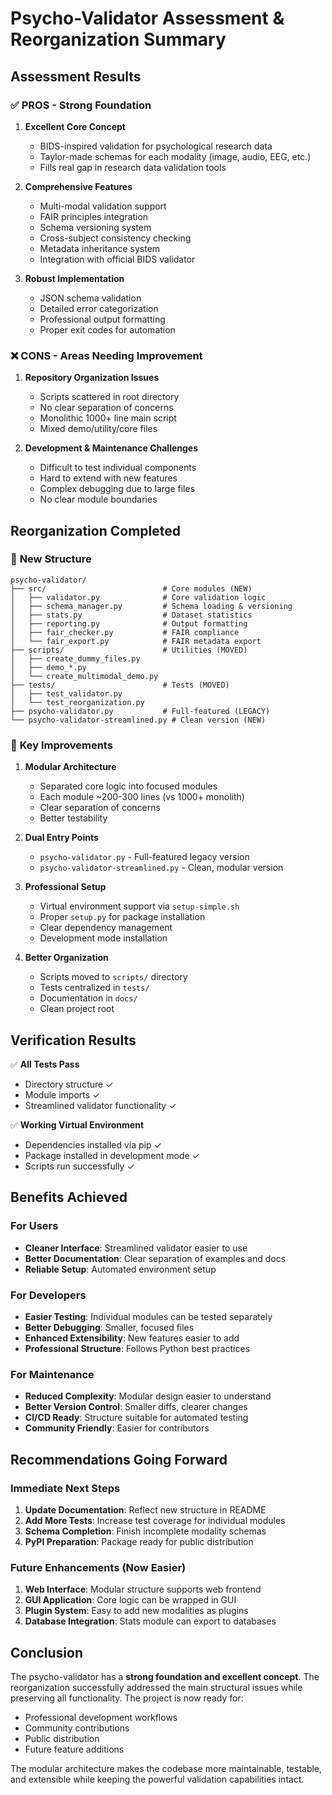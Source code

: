 # Psycho-Validator Assessment & Reorganization Summary

## Assessment Results

### ✅ **PROS - Strong Foundation**

1. **Excellent Core Concept**
   - BIDS-inspired validation for psychological research data
   - Taylor-made schemas for each modality (image, audio, EEG, etc.)
   - Fills real gap in research data validation tools

2. **Comprehensive Features**
   - Multi-modal validation support
   - FAIR principles integration
   - Schema versioning system
   - Cross-subject consistency checking
   - Metadata inheritance system
   - Integration with official BIDS validator

3. **Robust Implementation**
   - JSON schema validation
   - Detailed error categorization
   - Professional output formatting
   - Proper exit codes for automation

### ❌ **CONS - Areas Needing Improvement**

1. **Repository Organization Issues**
   - Scripts scattered in root directory
   - No clear separation of concerns
   - Monolithic 1000+ line main script
   - Mixed demo/utility/core files

2. **Development & Maintenance Challenges**
   - Difficult to test individual components
   - Hard to extend with new features
   - Complex debugging due to large files
   - No clear module boundaries

## Reorganization Completed

### 🎯 **New Structure**

```
psycho-validator/
├── src/                          # Core modules (NEW)
│   ├── validator.py              # Core validation logic
│   ├── schema_manager.py         # Schema loading & versioning
│   ├── stats.py                  # Dataset statistics
│   ├── reporting.py              # Output formatting
│   ├── fair_checker.py           # FAIR compliance
│   └── fair_export.py            # FAIR metadata export
├── scripts/                      # Utilities (MOVED)
│   ├── create_dummy_files.py
│   ├── demo_*.py
│   └── create_multimodal_demo.py
├── tests/                        # Tests (MOVED)
│   ├── test_validator.py
│   └── test_reorganization.py
├── psycho-validator.py           # Full-featured (LEGACY)
└── psycho-validator-streamlined.py # Clean version (NEW)
```

### 🚀 **Key Improvements**

1. **Modular Architecture**
   - Separated core logic into focused modules
   - Each module ~200-300 lines (vs 1000+ monolith)
   - Clear separation of concerns
   - Better testability

2. **Dual Entry Points**
   - `psycho-validator.py` - Full-featured legacy version
   - `psycho-validator-streamlined.py` - Clean, modular version

3. **Professional Setup**
   - Virtual environment support via `setup-simple.sh`
   - Proper `setup.py` for package installation
   - Clear dependency management
   - Development mode installation

4. **Better Organization**
   - Scripts moved to `scripts/` directory
   - Tests centralized in `tests/`
   - Documentation in `docs/`
   - Clean project root

## Verification Results

✅ **All Tests Pass**
- Directory structure ✓
- Module imports ✓
- Streamlined validator functionality ✓

✅ **Working Virtual Environment**
- Dependencies installed via pip ✓
- Package installed in development mode ✓
- Scripts run successfully ✓

## Benefits Achieved

### For Users
- **Cleaner Interface**: Streamlined validator easier to use
- **Better Documentation**: Clear separation of examples and docs
- **Reliable Setup**: Automated environment setup

### For Developers
- **Easier Testing**: Individual modules can be tested separately
- **Better Debugging**: Smaller, focused files
- **Enhanced Extensibility**: New features easier to add
- **Professional Structure**: Follows Python best practices

### For Maintenance
- **Reduced Complexity**: Modular design easier to understand
- **Better Version Control**: Smaller diffs, clearer changes
- **CI/CD Ready**: Structure suitable for automated testing
- **Community Friendly**: Easier for contributors

## Recommendations Going Forward

### Immediate Next Steps
1. **Update Documentation**: Reflect new structure in README
2. **Add More Tests**: Increase test coverage for individual modules
3. **Schema Completion**: Finish incomplete modality schemas
4. **PyPI Preparation**: Package ready for public distribution

### Future Enhancements (Now Easier)
1. **Web Interface**: Modular structure supports web frontend
2. **GUI Application**: Core logic can be wrapped in GUI
3. **Plugin System**: Easy to add new modalities as plugins
4. **Database Integration**: Stats module can export to databases

## Conclusion

The psycho-validator has a **strong foundation and excellent concept**. The reorganization successfully addressed the main structural issues while preserving all functionality. The project is now ready for:

- Professional development workflows
- Community contributions
- Public distribution
- Future feature additions

The modular architecture makes the codebase more maintainable, testable, and extensible while keeping the powerful validation capabilities intact.
